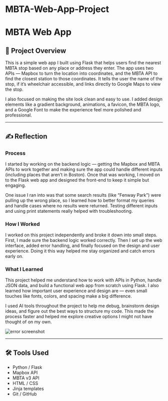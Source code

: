 # MBTA-Web-App-Project

# MBTA Web App

## 🚊 Project Overview

This is a simple web app I built using Flask that helps users find the nearest MBTA stop based on any place or address they enter. The app uses two APIs — Mapbox to turn the location into coordinates, and the MBTA API to find the closest station to those coordinates. It tells the user the name of the stop, if it’s wheelchair accessible, and links directly to Google Maps to view the stop.

I also focused on making the site look clean and easy to use. I added design elements like a gradient background, animations, a favicon, the MBTA logo, and a Google Font to make the experience feel more polished and professional.

---

## ✍️ Reflection

### Process

I started by working on the backend logic — getting the Mapbox and MBTA APIs to work together and making sure the app could handle different inputs (including places that aren’t in Boston). Once that was working, I moved on to the Flask web app and designed the front-end to keep it simple but engaging.

One issue I ran into was that some search results (like “Fenway Park”) were pulling up the wrong place, so I learned how to better format my queries and handle cases where no results were returned. Testing different inputs and using print statements really helped with troubleshooting.

### How I Worked

I worked on this project independently and broke it down into small steps. First, I made sure the backend logic worked correctly. Then I set up the web interface, added error handling, and finally focused on the design and user experience. Doing it this way helped me stay organized and catch errors early on.

### What I Learned

This project helped me understand how to work with APIs in Python, handle JSON data, and build a functional web app from scratch using Flask. I also learned how important user experience and design are — even small touches like fonts, colors, and spacing make a big difference.

I used AI tools throughout the project to help me debug, brainstorm design ideas, and figure out the best ways to structure my code. This made the process faster and helped me explore creative options I might not have thought of on my own.

![error screenshot](static/screenshot_error.png)

---

## 🛠️ Tools Used

- Python / Flask
- Mapbox API
- MBTA v3 API
- HTML / CSS
- Jinja templates
- Git / GitHub

